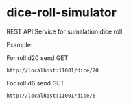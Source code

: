 # dice-roll-simulator

REST API Service for sumalation dice roll.

Example:

For roll d20 send GET
```
http://localhost:11001/dice/20
```

For roll d6 send GET 
```
http://localhost:11001/dice/6
```

